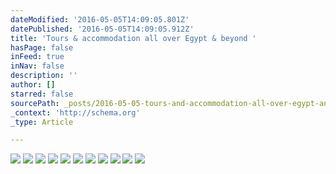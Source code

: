 ```yaml
---
dateModified: '2016-05-05T14:09:05.801Z'
datePublished: '2016-05-05T14:09:05.912Z'
title: 'Tours & accommodation all over Egypt & beyond '
hasPage: false
inFeed: true
inNav: false
description: ''
author: []
starred: false
sourcePath: _posts/2016-05-05-tours-and-accommodation-all-over-egypt-and-beyond.md
_context: 'http://schema.org'
_type: Article

---
```

![](https://the-grid-user-content.s3-us-west-2.amazonaws.com/014345e6-5935-47ca-a822-237c1362d922.gif)
![](https://the-grid-user-content.s3-us-west-2.amazonaws.com/f2f70283-e8b2-435f-ae99-088b055adc67.gif)
![](https://the-grid-user-content.s3-us-west-2.amazonaws.com/f19ce603-90ec-4a34-acf9-772496aa2181.gif)
![](https://the-grid-user-content.s3-us-west-2.amazonaws.com/dad1f721-8998-4023-b1d9-5676bba8a2d4.gif)
![](https://the-grid-user-content.s3-us-west-2.amazonaws.com/b67dc485-b48a-485e-84a9-e6776c4907d3.gif)
![](https://the-grid-user-content.s3-us-west-2.amazonaws.com/861b82ac-2aae-4094-af56-f701b5450357.gif)
![](https://the-grid-user-content.s3-us-west-2.amazonaws.com/186eeaca-d7e3-4428-a729-32f15ce6d5d1.gif)
![](https://the-grid-user-content.s3-us-west-2.amazonaws.com/35055b01-c82e-4bc0-ac73-4c04745fa8d1.gif)
![](https://the-grid-user-content.s3-us-west-2.amazonaws.com/878c982c-d0b8-46dc-a619-cd1cc19116a6.gif)
![](https://the-grid-user-content.s3-us-west-2.amazonaws.com/1a29e533-195e-4d2a-9a5d-44db8375c049.gif)
![](https://the-grid-user-content.s3-us-west-2.amazonaws.com/9ab7b8c0-4018-48f2-bba9-24ab0ddab225.gif)